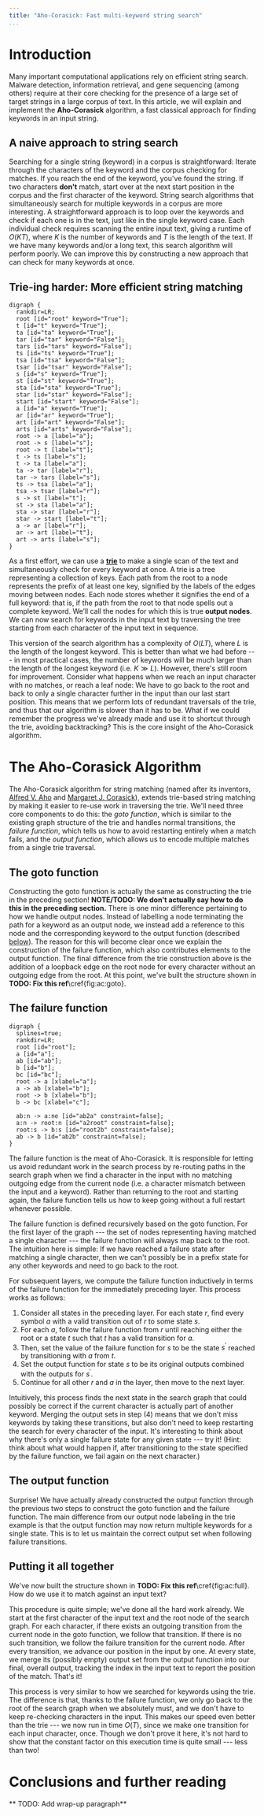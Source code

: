 ```yaml
---
title: "Aho-Corasick: Fast multi-keyword string search"
...
```


# Introduction
Many important computational applications rely on efficient string search. Malware detection,
information retrieval, and gene sequencing (among others) require at their core checking for the
presence of a large set of target strings in a large corpus of text. In this article, we will
explain and implement the **Aho-Corasick** algorithm, a fast classical approach for finding keywords
in an input string.

## A naive approach to string search

Searching for a single string (keyword) in a corpus is straightforward: Iterate through the
characters of the keyword and the corpus checking for matches. If you reach the end of the keyword,
you've found the string. If two characters **don't** match, start over at the next start position in
the corpus and the first character of the keyword. String search algorithms that simultaneously
search for multiple keywords in a corpus are more interesting. A straightforward approach is to loop
over the keywords and check if each one is in the text, just like in the single keyword case. Each
individual check requires scanning the entire input text, giving a runtime of $O(KT)$, where $K$
is the number of keywords and $T$ is the length of the text. If we have many keywords and/or a
long text, this search algorithm will perform poorly. We can improve this by constructing a new
approach that can check for many keywords at once.

## Trie-ing harder: More efficient string matching

```{.graphviz name="trie" style="width:100%;height:100%;" caption="A trie for the words \"tars, start, tsar, arts, art\""}
digraph {
  rankdir=LR;
  root [id="root" keyword="True"];
  t [id="t" keyword="True"];
  ta [id="ta" keyword="True"];
  tar [id="tar" keyword="False"];
  tars [id="tars" keyword="False"];
  ts [id="ts" keyword="True"];
  tsa [id="tsa" keyword="False"];
  tsar [id="tsar" keyword="False"];
  s [id="s" keyword="True"];
  st [id="st" keyword="True"];
  sta [id="sta" keyword="True"];
  star [id="star" keyword="False"];
  start [id="start" keyword="False"];
  a [id="a" keyword="True"];
  ar [id="ar" keyword="True"];
  art [id="art" keyword="False"];
  arts [id="arts" keyword="False"];
  root -> a [label="a"];
  root -> s [label="s"];
  root -> t [label="t"];
  t -> ts [label="s"];
  t -> ta [label="a"];
  ta -> tar [label="r"];
  tar -> tars [label="s"];
  ts -> tsa [label="a"];
  tsa -> tsar [label="r"];
  s -> st [label="t"];
  st -> sta [label="a"];
  sta -> star [label="r"];
  star -> start [label="t"];
  a -> ar [label="r"];
  ar -> art [label="t"];
  art -> arts [label="s"];
}
```

As a first effort, we can use a **[trie](https://en.wikipedia.org/wiki/Trie)** to make a single scan
of the text and simultaneously check for every keyword at once. A trie is a tree representing a
collection of keys. Each path from the root to a node represents the prefix of at least one key,
signified by the labels of the edges moving between nodes. Each node stores whether it signifies the
end of a full keyword: that is, if the path from the root to that node spells out a complete
keyword. We’ll call the nodes for which this is true __output nodes__. We can now search for
keywords in the input text by traversing the tree starting from each character of the input text in
sequence.

This version of the search algorithm has a complexity of $O(LT)$, where $L$ is the length of the
longest keyword. This is better than what we had before --- in most practical cases, the number of
keywords will be much larger than the length of the longest keyword (i.e. $K \gg L$). However,
there's still room for improvement. Consider what happens when we reach an input character with no
matches, or reach a leaf node: We have to go back to the root and back to only a single character
further in the input than our last start position. This means that we perform lots of redundant
traversals of the trie, and thus that our algorithm is slower than it has to be. What if we could
remember the progress we've already made and use it to shortcut through the trie, avoiding
backtracking? This is the core insight of the Aho-Corasick algorithm.

# The Aho-Corasick Algorithm

The Aho-Corasick algorithm for string matching (named after its inventors, [Alfred V.
Aho](https://en.wikipedia.org/wiki/Alfred_Aho) and [Margaret J.
Corasick](https://dblp.org/pers/hd/c/Corasick:Margaret_J=)), extends trie-based string matching by
making it easier to re-use work in traversing the trie. We'll need three core components to do this:
the *goto function*, which is similar to the existing graph structure of the trie and handles normal
transitions, the *failure function*, which tells us how to avoid restarting entirely when a match
fails, and the *output function*, which allows us to encode multiple matches from a single trie
traversal.

## The goto function

Constructing the goto function is actually the same as constructing the trie in the preceding
section! **NOTE/TODO: We don't actually say how to do this in the preceding section.**
There is one minor difference pertaining to how we handle output nodes. Instead of labelling a node
terminating the path for a keyword as an output node, we instead add a reference to this node and
the corresponding keyword to the output function (described [below](#the_output_function)). The
reason for this will become clear once we explain the construction of the failure function, which
also contributes elements to the output function. The final difference from the trie construction
above is the addition of a loopback edge on the root node for every character without an outgoing
edge from the root. At this point, we've built the structure shown in **TODO: Fix this ref**\cref{fig:ac:goto}.

## The failure function

```{.graphviz name="failure" caption="The failure function in action" animate="fail"} 
digraph {
  splines=true;
  rankdir=LR;
  root [id="root"];
  a [id="a"];
  ab [id="ab"];
  b [id="b"];
  bc [id="bc"];
  root -> a [xlabel="a"];
  a -> ab [xlabel="b"];
  root -> b [xlabel="b"];
  b -> bc [xlabel="c"];

  ab:n -> a:ne [id="ab2a" constraint=false];
  a:n -> root:n [id="a2root" constraint=false];
  root:s -> b:s [id="root2b" constraint=false];
  ab -> b [id="ab2b" constraint=false];
}
```

The failure function is the meat of Aho-Corasick. It is responsible for letting us avoid redundant
work in the search process by re-routing paths in the search graph when we find a character in the
input with no matching outgoing edge from the current node (i.e. a character mismatch between the
input and a keyword). Rather than returning to the root and starting again, the failure function
tells us how to keep going without a full restart whenever possible.

The failure function is defined recursively based on the goto function. For the first layer of the
graph --- the set of nodes representing having matched a single character --- the failure function
will always map back to the root. The intuition here is simple: If we have reached a failure state
after matching a single character, then we can't possibly be in a prefix state for any other
keywords and need to go back to the root.

For subsequent layers, we compute the failure function inductively in terms of the failure function
for the immediately preceding layer. This process works as follows:

1. Consider all states in the preceding layer. For each state $r$, find every symbol $a$ with a
   valid transition out of $r$ to some state $s$.
2. For each $a$, follow the failure function from $r$ until reaching either the root or a state $t$
   such that $t$ has a valid transition for $a$.
3. Then, set the value of the failure function for $s$ to be the state $s^\prime$ reached by
   transitioning with $a$ from $t$.
4. Set the output function for state $s$ to be its original outputs combined with the outputs for
   $s^\prime$.
5. Continue for all other $r$ and $a$ in the layer, then move to the next layer.

Intuitively, this process finds the next state in the search graph that could possibly be correct if
the current character is actually part of another keyword. Merging the output sets in step (4) means
that we don't miss keywords by taking these transitions, but also don't need to keep restarting the
search for every character of the input. It's interesting to think about why there's only a single
failure state for any given state --- try it! (Hint: think about what would happen if, after
transitioning to the state specified by the failure function, we fail again on the next character.)

## The output function

Surprise! We have actually already constructed the output function through the previous two steps to
construct the goto function and the failure function. The main difference from our output node
labeling in the trie example is that the output function may now return multiple keywords for a
single state. This is to let us maintain the correct output set when following failure transitions.

## Putting it all together

We've now built the structure shown in **TODO: Fix this ref**\cref{fig:ac:full}. How do we use it to
match against an input text?

This procedure is quite simple; we've done all the hard work already. We start at the first
character of the input text and the root node of the search graph. For each character, if there
exists an outgoing transition from the current node in the goto function, we follow that transition.
If there is no such transition, we follow the failure transition for the current node. After every
transition, we advance our position in the input by one. At every state, we merge its (possibly
empty) output set from the output function into our final, overall output, tracking the index in the
input text to report the position of the match. That's it!

This process is very similar to how we searched for keywords using the trie. The difference is that,
thanks to the failure function, we only go back to the root of the search graph when we absolutely
must, and we don't have to keep re-checking characters in the input. This makes our speed even
better than the trie --- we now run in time $O(T)$, since we make one transition for each input
character, once. Though we don't prove it here, it's not hard to show that the constant factor on
this execution time is quite small --- less than two!

# Conclusions and further reading
** TODO: Add wrap-up paragraph**
